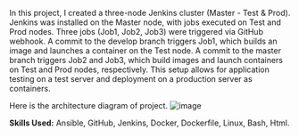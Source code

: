 In this project, I created a three-node Jenkins cluster (Master - Test & Prod). Jenkins was installed on the Master node, with jobs executed on Test and Prod nodes. Three jobs (Job1, Job2, Job3) were triggered via GitHub webhook. A commit to the develop branch triggers Job1, which builds an image and launches a container on the Test node. A commit to the master branch triggers Job2 and Job3, which build images and launch containers on Test and Prod nodes, respectively. This setup allows for application testing on a test server and deployment on a production server as containers. 

Here is the architecture diagram of project.
![image](https://github.com/xshatv/autobuild-workflow/assets/151455425/7c31f1d2-7ef3-4fdd-9d9b-8508e434ce84)

**Skills Used:** Ansible, GitHub, Jenkins, Docker, Dockerfile, Linux, Bash, Html.
